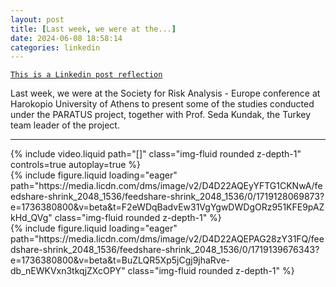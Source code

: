 ```yaml
---
layout: post
title: [Last week, we were at the...]
date: 2024-06-08 18:58:14
categories: linkedin
---
```


[`This is a Linkedin post reflection`](https://www.linkedin.com/feed/update/urn:li:activity:7205281990185594880)

Last week, we were at the Society for Risk Analysis - Europe conference at Harokopio University of Athens to present some of the studies conducted under the PARATUS project, together with Prof. Seda Kundak, the Turkey team leader of the project.

<hr>
<div class="row mt-3">
<div class="col-sm mt-3 mt-md-0">{% include video.liquid path="[]" class="img-fluid rounded z-depth-1" controls=true autoplay=true %}</div>

<div class="col-sm mt-3 mt-md-0">{% include figure.liquid loading="eager" path="https://media.licdn.com/dms/image/v2/D4D22AQEyYFTG1CKNwA/feedshare-shrink_2048_1536/feedshare-shrink_2048_1536/0/1719128069873?e=1736380800&v=beta&t=F2eWDqBadvEw31VgYgwDWDgORz951KFE9pAZkHd_QVg" class="img-fluid rounded z-depth-1" %}</div>
<div class="col-sm mt-3 mt-md-0">{% include figure.liquid loading="eager" path="https://media.licdn.com/dms/image/v2/D4D22AQEPAG28zY31FQ/feedshare-shrink_2048_1536/feedshare-shrink_2048_1536/0/1719139676343?e=1736380800&v=beta&t=BuZLQR5Xp5jCgj9jhaRve-db_nEWKVxn3tkqjZXcOPY" class="img-fluid rounded z-depth-1" %}</div>

</div>

